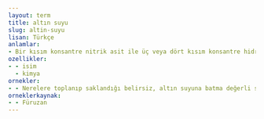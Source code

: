 ```yaml
---
layout: term
title: altın suyu
slug: altin-suyu
lisan: Türkçe
anlamlar:
- Bir kısım konsantre nitrik asit ile üç veya dört kısım konsantre hidroklorik asitten oluşmuş, özellikle platin, altın vb. metalleri çözmekte kullanılan bir karışım
ozellikler:
- - isim
  - kimya
ornekler:
- - Nerelere toplanıp saklandığı belirsiz, altın suyuna batma değerli sofra takımları; mercan saplı çorba kaşıkları…
orneklerkaynak:
- - Füruzan
---
```

